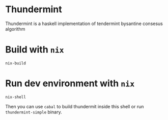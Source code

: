 # Thundermint 

Thundermint is a haskell implementation of tendermint bysantine consesus algorithm

# Build with `nix`


```
nix-build
```

# Run dev environment with `nix`


```
nix-shell
```

Then you can use `cabal` to build thundermit inside this shell or run `thundermint-simple` binary.
